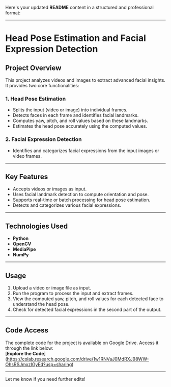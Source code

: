 Here's your updated **README** content in a structured and professional format:  

---

# **Head Pose Estimation and Facial Expression Detection**

## **Project Overview**  
This project analyzes videos and images to extract advanced facial insights. It provides two core functionalities:  

### **1. Head Pose Estimation**  
- Splits the input (video or image) into individual frames.  
- Detects faces in each frame and identifies facial landmarks.  
- Computes yaw, pitch, and roll values based on these landmarks.  
- Estimates the head pose accurately using the computed values.  

### **2. Facial Expression Detection**  
- Identifies and categorizes facial expressions from the input images or video frames.  

---

## **Key Features**  
- Accepts videos or images as input.  
- Uses facial landmark detection to compute orientation and pose.  
- Supports real-time or batch processing for head pose estimation.  
- Detects and categorizes various facial expressions.  

---

## **Technologies Used**  
- **Python**  
- **OpenCV**  
- **MediaPipe**  
- **NumPy**  

---

## **Usage**  
1. Upload a video or image file as input.  
2. Run the program to process the input and extract frames.  
3. View the computed yaw, pitch, and roll values for each detected face to understand the head pose.  
4. Check for detected facial expressions in the second part of the output.  

---

## **Code Access**  
The complete code for the project is available on Google Drive. Access it through the link below:  
[**Explore the Code**]
(https://colab.research.google.com/drive/1w1RNVaJ0MdRXJ98WW-OhsRSJmxzIGyEd?usp=sharing)  

---

Let me know if you need further edits!
